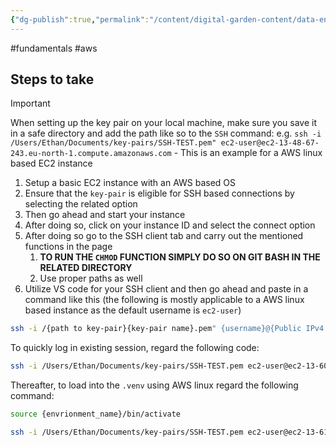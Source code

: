 ```yaml
---
{"dg-publish":true,"permalink":"/content/digital-garden-content/data-engineering-content/setting-up-ec-2-on-a-ssh-client/","created":"2025-02-22T22:23:13.817+05:30","updated":"2025-04-08T18:26:54.892+05:30"}
---
```


#fundamentals #aws

## Steps to take 

>[!important]
>When setting up the key pair on your local machine, make sure you save it in a safe directory and add the path like so to the `SSH` command: e.g. `ssh -i /Users/Ethan/Documents/key-pairs/SSH-TEST.pem" ec2-user@ec2-13-48-67-243.eu-north-1.compute.amazonaws.com`  - This is an example for a AWS linux based EC2 instance 

1. Setup a basic EC2 instance with an AWS based OS
2. Ensure that the `key-pair` is eligible for SSH based connections by selecting the related option
3. Then go ahead and start your instance
4. After doing so, click on your instance ID and select the connect option
5. After doing so go to the SSH client tab and carry out the mentioned functions in the page
	1. **TO RUN THE `CHMOD` FUNCTION SIMPLY DO SO ON GIT BASH IN THE RELATED DIRECTORY**
	2. Use proper paths as well
6. Utilize VS code for your SSH client and then go ahead and paste in a command like this (the following is mostly applicable to a AWS linux based instance as the default username is `ec2-user`)

```bash
ssh -i /{path to key-pair}{key-pair name}.pem" {username}@{Public IPv4 DNS}
```

To quickly log in existing session, regard the following code:

```bash
ssh -i /Users/Ethan/Documents/key-pairs/SSH-TEST.pem ec2-user@ec2-13-60-9-127.eu-north-1.compute.amazonaws.com
```

Thereafter, to load into the `.venv` using AWS linux regard the following command:

```bash
source {envrionment_name}/bin/activate
```

```bash
ssh -i /Users/Ethan/Documents/key-pairs/SSH-TEST.pem ec2-user@ec2-13-61-142-229.eu-north-1.compute.amazonaws.com
```